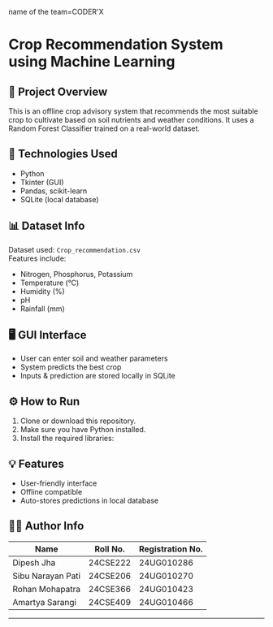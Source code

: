 name of the team=CODER'X

# Crop Recommendation System using Machine Learning

## 📌 Project Overview
This is an offline crop advisory system that recommends the most suitable crop to cultivate based on soil nutrients and weather conditions. It uses a Random Forest Classifier trained on a real-world dataset.

## 🧠 Technologies Used
- Python
- Tkinter (GUI)
- Pandas, scikit-learn
- SQLite (local database)

## 📊 Dataset Info
Dataset used: `Crop_recommendation.csv`  
Features include:
- Nitrogen, Phosphorus, Potassium
- Temperature (°C)
- Humidity (%)
- pH
- Rainfall (mm)

## 🖥️ GUI Interface
- User can enter soil and weather parameters
- System predicts the best crop
- Inputs & prediction are stored locally in SQLite

## ⚙️ How to Run
1. Clone or download this repository.
2. Make sure you have Python installed.
3. Install the required libraries:

## 💡 Features
- User-friendly interface
- Offline compatible
- Auto-stores predictions in local database

## 🧑‍🎓 Author Info

| Name                | Roll No.   | Registration No. |
|---------------------|------------|------------------|
| Dipesh Jha          | 24CSE222   | 24UG010286       |
| Sibu Narayan Pati   | 24CSE206   | 24UG010270       |
| Rohan Mohapatra     | 24CSE366   | 24UG010423       |
| Amartya Sarangi     | 24CSE409   | 24UG010466       |

---

